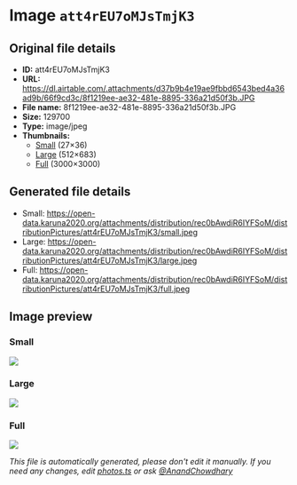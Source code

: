 # Image `att4rEU7oMJsTmjK3`

## Original file details

- **ID:** att4rEU7oMJsTmjK3
- **URL:** https://dl.airtable.com/.attachments/d37b9b4e19ae9fbbd6543bed4a36ad9b/66f9cd3c/8f1219ee-ae32-481e-8895-336a21d50f3b.JPG
- **File name:** 8f1219ee-ae32-481e-8895-336a21d50f3b.JPG
- **Size:** 129700
- **Type:** image/jpeg
- **Thumbnails:**
  - [Small](https://dl.airtable.com/.attachmentThumbnails/33ea3141c40086db8adf660228e4d143/8159b394) (27×36)
  - [Large](https://dl.airtable.com/.attachmentThumbnails/f1a99954628591384990148b97b54026/9c7a179e) (512×683)
  - [Full](https://dl.airtable.com/.attachmentThumbnails/677b4b51ff84bb5dc1f429b5e35a8420/d02566ec) (3000×3000)

## Generated file details

- Small: https://open-data.karuna2020.org/attachments/distribution/rec0bAwdiR6IYFSoM/distributionPictures/att4rEU7oMJsTmjK3/small.jpeg
- Large: https://open-data.karuna2020.org/attachments/distribution/rec0bAwdiR6IYFSoM/distributionPictures/att4rEU7oMJsTmjK3/large.jpeg
- Full: https://open-data.karuna2020.org/attachments/distribution/rec0bAwdiR6IYFSoM/distributionPictures/att4rEU7oMJsTmjK3/full.jpeg

## Image preview

### Small

![](https://open-data.karuna2020.org/attachments/distribution/rec0bAwdiR6IYFSoM/distributionPictures/att4rEU7oMJsTmjK3/small.jpeg)

### Large

![](https://open-data.karuna2020.org/attachments/distribution/rec0bAwdiR6IYFSoM/distributionPictures/att4rEU7oMJsTmjK3/large.jpeg)

### Full

![](https://open-data.karuna2020.org/attachments/distribution/rec0bAwdiR6IYFSoM/distributionPictures/att4rEU7oMJsTmjK3/full.jpeg)

_This file is automatically generated, please don't edit it manually. If you need any changes, edit [photos.ts](/photos.ts) or ask [@AnandChowdhary](https://github.com/AnandChowdhary)_

